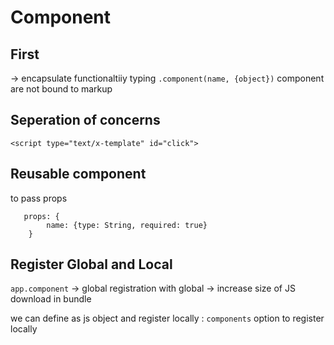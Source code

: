 # Component 
## First
-> encapsulate functionaltiiy 
typing `.component(name, {object})`
component are not bound to markup

## Seperation of concerns
```    
<script type="text/x-template" id="click">
```
## Reusable component
to pass props
```
   props: {
        name: {type: String, required: true}
    }
```
## Register Global and Local
`app.component` -> global registration 
with global -> increase size of JS download in bundle

we can define as js object and register locally : 
`components` option to register locally 
